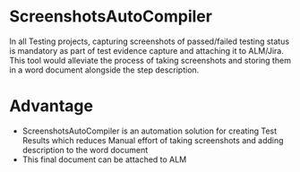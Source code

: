 # ScreenshotsAutoCompiler

In all Testing projects, capturing screenshots of passed/failed testing status is mandatory as part of test evidence capture and attaching it to ALM/Jira. This tool would alleviate the process of taking screenshots and storing them in a word document alongside the step description.

# Advantage
- ScreenshotsAutoCompiler is an automation solution for creating Test Results which reduces Manual effort of taking screenshots and adding description to the word document
- This final document can be attached to ALM
